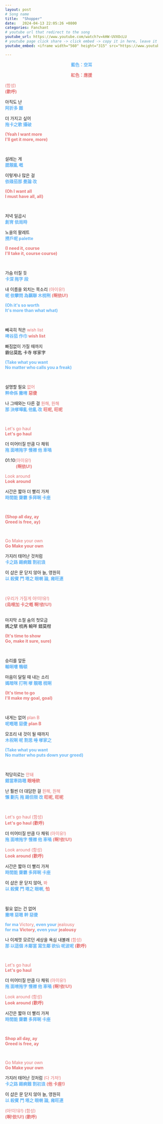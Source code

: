```yaml
---
layout: post
# Song name
title:  "Shopper"  
date:   2024-04-13 22:05:26 +0800
categories: Fanchant
# youtube url that redirect to the song
youtube_url: https://www.youtube.com/watch?v=kHW-UVXOcLU
# youtube page click share -> click embed -> copy it in here, leave it blank if dont 
youtube_embed: <iframe width="560" height="315" src="https://www.youtube.com/embed/kHW-UVXOcLU?si=wrzNHdxssteeep8s" title="YouTube video player" frameborder="0" allow="accelerometer; autoplay; clipboard-write; encrypted-media; gyroscope; picture-in-picture; web-share" referrerpolicy="strict-origin-when-cross-origin" allowfullscreen></iframe>

---
```

<p style="display: flex; justify-content: center;"><span style="color:#64b5f6;"><strong>藍色：空耳</strong></span></p>
<p style="display: flex; justify-content: center;"><span style="color:#e57373;"><strong>紅色：應援</strong></span></p>

<p><span style="color:#e57373;">(함성)</span><br><span style="color:#e57373;"><strong>(歡呼)</strong></span></p>
<p>아직도 난<br><span style="color:#64b5f6;"><strong>阿折多 難</strong></span></p>
<p>더 가지고 싶어<br><span style="color:#64b5f6;"><strong>拖卡之歌 攝破</strong></span></p>
<p><span style="color:#e57373;"><strong>(Yeah I want more</strong></span><br><span style="color:#e57373;"><strong>I'll get it more, more)</strong></span></p>
<p>&nbsp;</p>
<p>설레는 게<br><span style="color:#64b5f6;"><strong>腮靚亂 嘅</strong></span></p>
<p>이렇게나 많은 걸<br><span style="color:#64b5f6;"><strong>依碌茄那 曼論 改</strong></span></p>
<p><span style="color:#e57373;"><strong>(Oh I want all</strong></span><br><span style="color:#e57373;"><strong>I must have all, all)</strong></span></p>
<p>&nbsp;</p>
<p>저녁 일곱시<br><span style="color:#64b5f6;"><strong>創育 依局時</strong></span></p>
<p>노을의 팔레트<br><span style="color:#64b5f6;"><strong>撈戶呢 palette</strong></span></p>
<p><span style="color:#e57373;"><strong>(I need it, course</strong></span><br><span style="color:#e57373;"><strong>I'll take it, course course)</strong></span></p>
<p>&nbsp;</p>
<p>가슴 터질 듯<br><span style="color:#64b5f6;"><strong>卡深 拖字 段</strong></span></p>
<p>내 이름을 외치는 목소리&nbsp;<span style="color:#e57373;">(아이유!)</span><br><span style="color:#64b5f6;"><strong>呢 依攣問 為黐聯 木梳咧</strong></span> <span style="color:#e57373;"><strong>(啊依U!)</strong></span></p>
<p><span style="color:#64b5f6;"><strong>(Oh it's so worth</strong></span><br><span style="color:#64b5f6;"><strong>It's more than what what)</strong></span></p>
<p>&nbsp;</p>
<p>빼곡히 적은&nbsp;<span style="color:#e57373;">wish list</span><br><span style="color:#64b5f6;"><strong>啤谷茄 作巾</strong></span><span style="color:#e57373;"><strong> wish list</strong></span></p>
<p>빠짐없이 가질 때까지<br>霸佔莫匙 卡寺 嗲家字</p>
<p><span style="color:#64b5f6;"><strong>(Take what you want</strong></span><br><span style="color:#64b5f6;"><strong>No matter who calls you a freak)</strong></span></p>
<p>&nbsp;</p>
<p>설명할 필요&nbsp;<span style="color:#e57373;">없어</span><br><span style="color:#64b5f6;"><strong>粹命係 撇唷</strong></span> <span style="color:#e57373;"><strong>惡傻</strong></span></p>
<p>나 그때와는 다른 걸&nbsp;<span style="color:#e57373;">원해, 원해</span><br><span style="color:#64b5f6;"><strong>那 決嗲嘩亂 他亂 改</strong></span> <span style="color:#e57373;"><strong>旺呢, 旺呢</strong></span></p>
<p>&nbsp;</p>
<p><span style="color:#e57373;">Let's go haul</span><br><span style="color:#e57373;"><strong>Let's go haul</strong></span></p>
<p>더 미어터질 만큼 다 채워<br><span style="color:#64b5f6;"><strong>拖 面唷拖字 慢襟 他 車喎</strong></span></p>
<p>01:10<span style="color:#e57373;">(아이유!)</span><br>&nbsp; &nbsp; &nbsp; &nbsp; &nbsp;<span style="color:#e57373;"><strong>(啊依U!)</strong></span></p>
<p><span style="color:#e57373;">Look around</span><br><span style="color:#e57373;"><strong>Look around</strong></span></p>
<p>시간은 짧아 더 빨리 가져<br><span style="color:#64b5f6;"><strong>時間能 齋霸 多拜唎 卡座</strong></span></p>
<p>&nbsp;</p>
<p><span style="color:#e57373;"><strong>(Shop all day, ay</strong></span><br><span style="color:#e57373;"><strong>Greed is free, ay)</strong></span></p>
<p>&nbsp;</p>
<p><span style="color:#e57373;">Go Make your own</span><br><span style="color:#e57373;"><strong>Go Make your own</strong></span></p>
<p>가지러 태어난 것처럼<br><span style="color:#64b5f6;"><strong>卡之路 踢痾難 割初浪</strong></span></p>
<p>이 샵은 문 닫지 않아 늘, 영원히<br><span style="color:#64b5f6;"><strong>以 殺賓 門 塔之 眼喇 論, 雍旺連</strong></span></p>
<p>&nbsp;</p>
<p><span style="color:#e57373;">(우리가 가질게 아!이!유!)</span><br><span style="color:#e57373;"><strong>(烏哩加 卡之嘅 啊!依!U!)</strong></span></p>
<p><br>마지막 소절 숨의 첫모금<br>媽之擘 梳再 輸咩 錯莫柑</p>
<p><span style="color:#e57373;"><strong>(It's time to show</strong></span><br><span style="color:#e57373;"><strong>Go, make it sure, sure)</strong></span></p>
<p>&nbsp;</p>
<p>승리를 앞둔<br><span style="color:#64b5f6;"><strong>輸唎嘍 鴨頓</strong></span></p>
<p>마음이 달릴 때 내는 소리<br><span style="color:#64b5f6;"><strong>媽暗咪 打咧 嗲 靚嗯 梳唎</strong></span></p>
<p><span style="color:#e57373;"><strong>(It's time to go</strong></span><br><span style="color:#e57373;"><strong>I'll make my goal, goal)</strong></span></p>
<p>&nbsp;</p>
<p>내게는 없어&nbsp;<span style="color:#e57373;">plan B</span><br><span style="color:#64b5f6;"><strong>呢嘅嗯 惡傻</strong></span> <span style="color:#e57373;"><strong>plan B</strong></span></p>
<p>모조리 내 것이 될 때까지<br><span style="color:#64b5f6;"><strong>木祝唎 呢 割思 唾 嗲家之</strong></span></p>
<p><span style="color:#64b5f6;"><strong>(Take what you want</strong></span><br><span style="color:#64b5f6;"><strong>No matter who puts down your greed)</strong></span></p>
<p>&nbsp;</p>
<p>적당히로는&nbsp;<span style="color:#e57373;">안돼</span><br><span style="color:#64b5f6;"><strong>錯當牽路嗯</strong></span><span style="color:#e57373;"><strong> 眼唾欸</strong></span></p>
<p>난 훨씬 더 대담한 걸&nbsp;<span style="color:#e57373;">원해, 원해</span><br><span style="color:#64b5f6;"><strong>懶 劃先 拖 踢但限 改</strong></span><span style="color:#e57373;"><strong> 旺呢, 旺呢</strong></span></p>
<p>&nbsp;</p>
<p><span style="color:#e57373;">Let's go haul (함성)</span><br><span style="color:#e57373;"><strong>Let's go haul (歡呼)</strong></span></p>
<p>더 미어터질 만큼 다 채워&nbsp;<span style="color:#e57373;">(아이유!)</span><br><span style="color:#64b5f6;"><strong>拖 面唷拖字 慢襟 他 車喎</strong></span><span style="color:#e57373;"> <strong>(啊!依!U!)</strong></span></p>
<p><span style="color:#e57373;">Look around (함성)</span><br><span style="color:#e57373;"><strong>Look around</strong></span><strong> </strong><span style="color:#e57373;"><strong>(歡呼)</strong></span></p>
<p>시간은 짧아 더 빨리 가져<br><span style="color:#64b5f6;"><strong>時間能 齋霸 多拜唎 卡座</strong></span></p>
<p>이 샵은 문 닫지 않아,<span style="color:#e57373;">&nbsp;봐</span><br><span style="color:#64b5f6;"><strong>以 殺賓 門 塔之 眼喇,</strong></span><span style="color:#e57373;"><strong> 怕</strong></span></p>
<p>&nbsp;</p>
<p>필요 없는 건 없어<br><span style="color:#64b5f6;"><strong>撇唷 惡嗯 幹 惡傻</strong></span></p>
<p><span style="color:#64b5f6;"><strong>for ma&nbsp;</strong></span><span style="color:#e57373;">Victory</span><span style="color:#64b5f6;"><strong>, even your</strong></span><span style="color:#e57373;">&nbsp;jealousy</span><br><span style="color:#64b5f6;"><strong>for ma</strong></span>&nbsp;<span style="color:#e57373;"><strong>Victory</strong></span><span style="color:#64b5f6;"><strong>, even your</strong></span>&nbsp;<span style="color:#e57373;"><strong>jealousy</strong></span></p>
<p>나 이제껏 모르던 세상을 욕심 내볼래&nbsp;<span style="color:#e57373;">(함성)</span><br><span style="color:#64b5f6;"><strong>那 以這個 木鄰當 寫生鄰 欲仙 呢波呢</strong></span><span style="color:#e57373;"><strong> (歡呼)</strong></span></p>
<p>&nbsp;</p>
<p><span style="color:#e57373;">Let's go haul</span><br><span style="color:#e57373;"><strong>Let's go haul</strong></span></p>
<p>더 미어터질 만큼 다 채워<span style="color:#e57373;">&nbsp;(아이유!)</span><br><span style="color:#64b5f6;"><strong>拖 面唷拖字 慢襟 他 車喎</strong></span> <span style="color:#e57373;"><strong>(啊!依!U!)</strong></span></p>
<p><span style="color:#e57373;">Look around</span> <span style="color:#e57373;">(함성)</span><br><span style="color:#e57373;"><strong>Look around (歡呼)</strong></span></p>
<p>시간은 짧아 더 빨리 가져<br><span style="color:#64b5f6;"><strong>時間能 齋霸 多拜唎 卡座</strong></span></p>
<p>&nbsp;</p>
<p><span style="color:#e57373;"><strong>Shop all day, ay</strong></span><br><span style="color:#e57373;"><strong>Greed is free, ay</strong></span></p>
<p>&nbsp;</p>
<p><span style="color:#e57373;">Go Make your own</span><br><span style="color:#e57373;"><strong>Go Make your own</strong></span></p>
<p>가지러 태어난 것처럼&nbsp;<span style="color:#e57373;">(다 가져!)</span><br><span style="color:#64b5f6;"><strong>卡之路 踢痾難 割初浪</strong></span> <span style="color:#e57373;"><strong>(他 卡座!)</strong></span></p>
<p>이 샵은 문 닫지 않아 늘, 영원히<br><span style="color:#64b5f6;"><strong>以 殺賓 門 塔之 眼喇 論, 雍旺連</strong></span></p>
<p><span style="color:#e57373;">(아!이!유!) (함성)</span><br><span style="color:#e57373;"><strong>(啊!依!U!) (歡呼)</strong></span></p>
